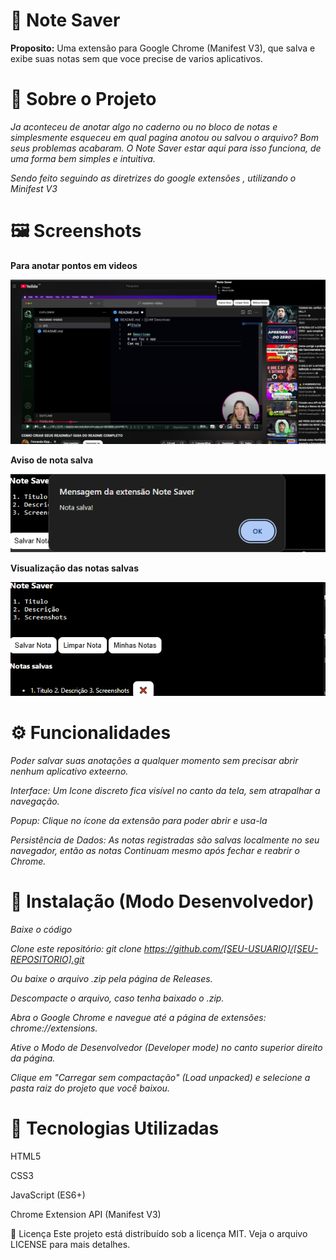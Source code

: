 # 📔 Note Saver

**Proposito:**  Uma extensão para Google Chrome (Manifest V3), que salva e exibe suas notas sem que voce precise de varios aplicativos.

# 📖 Sobre o Projeto

*Ja aconteceu de anotar algo no caderno ou no bloco de notas e simplesmente esqueceu em qual pagina anotou ou salvou o arquivo? Bom seus problemas acabaram. O Note Saver estar aqui para isso funciona, de uma forma bem simples e intuitiva.*

*Sendo feito seguindo as diretrizes do google extensões , utilizando o Minifest V3*

# 🖼️ Screenshots

**Para anotar pontos em videos**

![Screenshot 1](icons/Anotar_pontos_em_video_1.png)

**Aviso de nota salva**

![Screenshot 1](icons/Nota_Salva.png)

**Visualização das notas salvas**

![Screenshot 1](icons/Show_Notas_Salvas.png)

# ⚙️ Funcionalidades

*Poder salvar suas anotações a qualquer momento sem precisar abrir nenhum aplicativo exteerno.*

*Interface: Um Icone discreto fica visível no canto da tela, sem atrapalhar a navegação.*

*Popup: Clique no ícone da extensão para poder abrir e usa-la*

*Persistência de Dados: As notas registradas são salvas localmente no seu navegador, então as notas Continuam mesmo após fechar e reabrir o Chrome.*

# 📝 Instalação (Modo Desenvolvedor)

 *Baixe o código*

*Clone este repositório: git clone https://github.com/[SEU-USUARIO]/[SEU-REPOSITORIO].git*

*Ou baixe o arquivo .zip pela página de Releases.*

*Descompacte o arquivo, caso tenha baixado o .zip.*

*Abra o Google Chrome e navegue até a página de extensões: chrome://extensions.*

*Ative o Modo de Desenvolvedor (Developer mode) no canto superior direito da página.*

*Clique em "Carregar sem compactação" (Load unpacked) e selecione a pasta raiz do projeto que você baixou.*

# 📜 Tecnologias Utilizadas

HTML5

CSS3

JavaScript (ES6+)

Chrome Extension API (Manifest V3)

📄 Licença
Este projeto está distribuído sob a licença MIT. Veja o arquivo LICENSE para mais detalhes.
